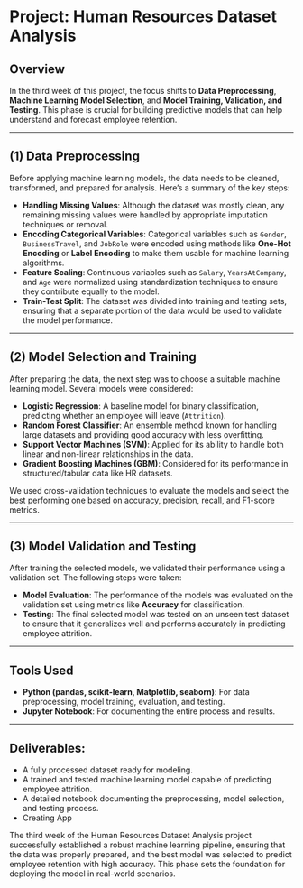 # Project: Human Resources Dataset Analysis

## Overview
In the third week of this project, the focus shifts to **Data Preprocessing**, **Machine Learning Model Selection**, and **Model Training, Validation, and Testing**. This phase is crucial for building predictive models that can help understand and forecast employee retention.

_________________________________

## (1) Data Preprocessing

Before applying machine learning models, the data needs to be cleaned, transformed, and prepared for analysis. Here’s a summary of the key steps:

- **Handling Missing Values**: Although the dataset was mostly clean, any remaining missing values were handled by appropriate imputation techniques or removal.
- **Encoding Categorical Variables**: Categorical variables such as `Gender`, `BusinessTravel`, and `JobRole` were encoded using methods like **One-Hot Encoding** or **Label Encoding** to make them usable for machine learning algorithms.
- **Feature Scaling**: Continuous variables such as `Salary`, `YearsAtCompany`, and `Age` were normalized using standardization techniques to ensure they contribute equally to the model.
- **Train-Test Split**: The dataset was divided into training and testing sets, ensuring that a separate portion of the data would be used to validate the model performance.

_________________________________

## (2) Model Selection and Training

After preparing the data, the next step was to choose a suitable machine learning model. Several models were considered:

- **Logistic Regression**: A baseline model for binary classification, predicting whether an employee will leave (`Attrition`).
- **Random Forest Classifier**: An ensemble method known for handling large datasets and providing good accuracy with less overfitting.
- **Support Vector Machines (SVM)**: Applied for its ability to handle both linear and non-linear relationships in the data.
- **Gradient Boosting Machines (GBM)**: Considered for its performance in structured/tabular data like HR datasets.

We used cross-validation techniques to evaluate the models and select the best performing one based on accuracy, precision, recall, and F1-score metrics.

_________________________________

## (3) Model Validation and Testing

After training the selected models, we validated their performance using a validation set. The following steps were taken:

- **Model Evaluation**: The performance of the models was evaluated on the validation set using metrics like **Accuracy** for classification.
- **Testing**: The final selected model was tested on an unseen test dataset to ensure that it generalizes well and performs accurately in predicting employee attrition.

_________________________________

## Tools Used

- **Python (pandas, scikit-learn, Matplotlib, seaborn)**: For data preprocessing, model training, evaluation, and testing.
- **Jupyter Notebook**: For documenting the entire process and results.

_________________________________

## Deliverables:
- A fully processed dataset ready for modeling.
- A trained and tested machine learning model capable of predicting employee attrition.
- A detailed notebook documenting the preprocessing, model selection, and testing process.
- Creating App

The third week of the Human Resources Dataset Analysis project successfully established a robust machine learning pipeline, ensuring that the data was properly prepared, and the best model was selected to predict employee retention with high accuracy. This phase sets the foundation for deploying the model in real-world scenarios.
